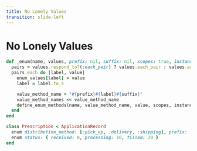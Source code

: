 ```yaml
---
title: No Lonely Values
transition: slide-left
---
```


# No Lonely Values

```rb {hide|*} filename="Source Code: rails/activerecord/lib/active_record/enum.rb"
def _enum(name, values, prefix: nil, suffix: nil, scopes: true, instance_methods: true, validate: false, **options)
  pairs = values.respond_to?(:each_pair) ? values.each_pair : values.each_with_index
  pairs.each do |label, value|
    enum_values[label] = value
    label = label.to_s

    value_method_name = "#{prefix}#{label}#{suffix}"
    value_method_names << value_method_name
    define_enum_methods(name, value_method_name, value, scopes, instance_methods)
  end
end
```

```rb {hide|*} filename="Our Example: app/models/prescription.rb"
class Prescription < ApplicationRecord
  enum distribution_method: [:pick_up, :delivery, :shipping], prefix: 'distribution'  # Implicit – magical 🦄
  enum status: { received: 0, processing: 10, filled: 20 }                            # Explicit – no magic 💩
end
```

<!--
Starting on Line 261

- `values.each_pair` is used to identify Hashes
- `values.each_with_index` generates a mapping of key/value pairs from the Array of values, using each item of the Array as a key and its index as its respective value
  - These index values then get saved to the database
-->
